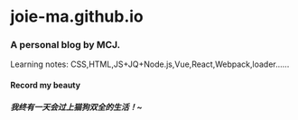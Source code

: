 # joie-ma.github.io
### A personal blog by MCJ.
Learning notes: CSS,HTML,JS+JQ+Node.js,Vue,React,Webpack,loader......
#### Record my beauty
##### 我终有一天会过上猫狗双全的生活！~
